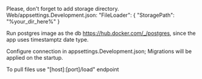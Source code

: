 Please, don't forget to add storage directory.
Web/appsettings.Development.json: "FileLoader": { "StoragePath": "%your_dir_here%" }

Run postgres image as the db https://hub.docker.com/_/postgres, since the app uses timestamptz date type.

Configure connection in appsettings.Development.json; Migrations will be applied on the startup.

To pull files use "[host]:[port]/load" endpoint